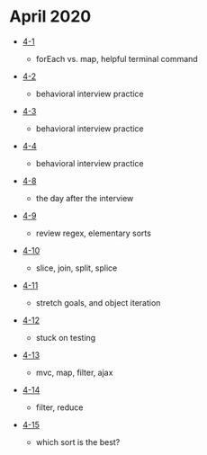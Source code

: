 # April 2020

- [4-1](./days/4-1.md)
  - forEach vs. map, helpful terminal command

- [4-2](./days/4-2.md)
  - behavioral interview practice 

- [4-3](./days/4-3.md)
  - behavioral interview practice 

- [4-4](./days/4-4.md)
  - behavioral interview practice 

- [4-8](./days/4-8.md)
  - the day after the interview 

- [4-9](./days/4-9.md)
  - review regex, elementary sorts

- [4-10](./days/4-10.md)
  - slice, join, split, splice

- [4-11](./days/4-11.md)
  - stretch goals, and object iteration

- [4-12](./days/4-12.md)
  - stuck on testing

- [4-13](./days/4-13.md)
  - mvc, map, filter, ajax

- [4-14](./days/4-14.md)
  - filter, reduce

- [4-15](./days/4-15.md)
  - which sort is the best?
